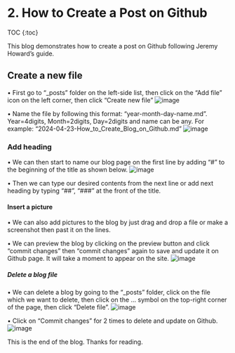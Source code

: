 # 2. How to Create a Post on Github

TOC
{:toc}

This blog demonstrates how to create a post on Github following Jeremy Howard’s guide.

## Create a new file
•	First go to “_posts” folder on the left-side list, then click on the “Add file” icon on the left corner, then click “Create new file”
![image](https://github.com/ChandararithTho/ChandararithTho.github.io/assets/164129658/4527d6d7-0ed9-4cfb-aff5-0c7d55d852fb)

•	Name the file by following this format: “year-month-day-name.md”. Year=4digits, Month=2digits, Day=2digits and name can be any. For example: “2024-04-23-How_to_Create_Blog_on_Github.md”
![image](https://github.com/ChandararithTho/ChandararithTho.github.io/assets/164129658/1e5f4263-2fea-4dfd-b200-6a0644fa93cf)

### Add heading
•	We can then start to name our blog page on the first line by adding “#” to the beginning of the title as shown below.
![image](https://github.com/ChandararithTho/ChandararithTho.github.io/assets/164129658/22e33298-5184-4e2d-89ac-a517393ede45)

•	Then we can type our desired contents from the next line or add next heading by typing “##”, “###” at the front of the title. 

#### Insert a picture
•	We can also add pictures to the blog by just drag and drop a file or make a screenshot then past it on the lines. 

•	We can preview the blog by clicking on the preview button and click “commit changes” then “commit changes” again to save and update it on Github page. It will take a moment to appear on the site. 
![image](https://github.com/ChandararithTho/ChandararithTho.github.io/assets/164129658/4fd724fb-0dfe-4733-9574-b06275a0a361)

##### Delete a blog file
•	We can delete a blog by going to the “_posts” folder, click on the file which we want to delete, then click on the … symbol on the top-right corner of the page, then click “Delete file”. 
![image](https://github.com/ChandararithTho/ChandararithTho.github.io/assets/164129658/b4a4f601-4b26-45cb-8328-b925a9178324)

•	Click on “Commit changes” for 2 times to delete and update on Github.
![image](https://github.com/ChandararithTho/ChandararithTho.github.io/assets/164129658/7c6318a5-d6ee-4abc-95c1-792fc50e78c6)

This is the end of the blog. Thanks for reading. 
